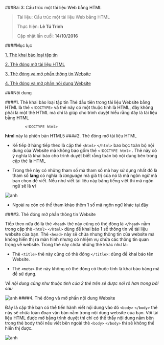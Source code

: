 ###Bài 3: Cấu trúc một tài liệu Web bằng HTML

> Tài liệu: Cấu trúc một tài liệu Web bằng HTML
> 
> Thực hiện: **Lê Tú Trinh**
> 
> Cập nhật lần cuối: **14/10/2016**

####Mục lục

[1. Thẻ khai báo loại tập tin](#the01)

[2. Thẻ đóng mở tài liệu HTML](#the02)

[3. Thẻ đóng và mở phần thông tin Website](#the03)

[4. Thẻ đóng và mở phần nội dung Website](#the04)

###Nội dung

<a name="the01"></a>
####1. Thẻ khai báo loại tập tin
Thẻ đầu tiên trong tài liệu Website bằng HTML là thẻ `<!DOCTYPE>`  và thẻ này có một thuộc tính là HTML, đây không phải là một thẻ HTML mà chỉ là giúp cho trình duyệt hiểu rằng đây là tài liệu bằng HTML

			 <!DOCTYPE html>
**html** này là phiên bản HTML5
<a name="the02"></a>
####2. Thẻ đóng mở tài liệu HTML

- Kế tiếp ở hàng tiếp theo là cặp thẻ `<html>` `</html>` bao bọc toàn bộ nội dung của Website mà không bao gồm thẻ `<!DOCTYPE html>` . Thẻ này có ý nghĩa là khai báo cho trình duyệt biết rằng toàn bộ nội dụng bên trong cặp thẻ là HTML

- Trong thẻ này có những tham số mà tham số mà hay sử dụng nhất đó là tham số **lang** có nghĩa là *language* mà giá trị của nó là mã ngôn ngữ mà bạn chọn để viết. Nếu như viết tài liệu này băng tiếng việt thì mã ngôn ngữ sẽ là **vi**

![anh](http://imageshack.com/a/img922/3595/8fdkJv.png)

- Ngoài ra còn có thể tham khảo thêm 1 số mã ngôn ngữ khác [tại đây](https://webvn.com/ma-ngon-ngu-theo-chuan-iso/)

<a name="the03"></a>
####3. Thẻ đóng mở phần thông tin Website

Tiếp theo nữa đó là thẻ `<head>` thẻ này cũng có thẻ đóng là `</head>` nằm trong cặp thẻ `<html>`  `</html>` dùng để khai báo 1 số thông tin về tài liệu website của bạn. Thẻ `<head>` này sẽ chứa nhưng thông tin của website mà không hiển thị ra màn hình nhưng có nhiệm vụ chứa các thông tin quan trọng về website. Trong thẻ này chứa những thẻ khác như là:

- Thẻ `<title>` thẻ này cũng có thẻ đóng `</title>`: dùng để khai báo tên Website.

- Thẻ `<meta>` thẻ này không có thẻ đóng có thuộc tính là khai báo bảng mã để sử dụng.
	
*Về nội dung cũng như thuộc tính của 2 thẻ trên sẽ được nói rõ hơn trong bài sau*

![anh](http://imageshack.com/a/img922/3391/BOMZev.png)
<a name="the04"></a>
####4. Thẻ đóng và mở phần nội dung Website

Đây là cặp thẻ bạn có thể tiến hành viết nội dung vào đó `<body>` `</body>` thẻ này sẽ chứa toàn đoạn văn bản nằm trong nội dung website của bạn. Với tài liệu HTML được mở bằng trình duyệt thì chỉ có thể thấy nội dung nằm bên trong thẻ body thôi nếu viết bên ngoài thẻ `<body>` `</body>` thì sẽ không thể hiển thị được.

![anh](http://imageshack.com/a/img924/1276/McMVy0.png)


